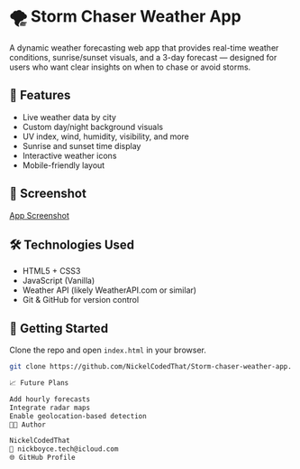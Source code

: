 # 🌪️ Storm Chaser Weather App

A dynamic weather forecasting web app that provides real-time weather conditions, sunrise/sunset visuals, and a 3-day forecast — designed for users who want clear insights on when to chase or avoid storms.

## 🔧 Features

- Live weather data by city
- Custom day/night background visuals
- UV index, wind, humidity, visibility, and more
- Sunrise and sunset time display
- Interactive weather icons
- Mobile-friendly layout

## 📸 Screenshot

[App Screenshot](images/screenshot.png)

## 🛠️ Technologies Used

- HTML5 + CSS3
- JavaScript (Vanilla)
- Weather API (likely WeatherAPI.com or similar)
- Git & GitHub for version control

## 🚀 Getting Started

Clone the repo and open `index.html` in your browser.

```bash
git clone https://github.com/NickelCodedThat/Storm-chaser-weather-app.

📈 Future Plans

Add hourly forecasts
Integrate radar maps
Enable geolocation-based detection
🧑‍💻 Author

NickelCodedThat
📧 nickboyce.tech@icloud.com
🌐 GitHub Profile
